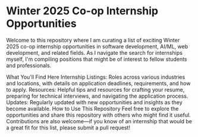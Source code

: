 # Winter 2025 Co-op Internship Opportunities
Welcome to this repository where I am curating a list of exciting Winter 2025 co-op internship opportunities in software development, AI/ML, web development, and related fields. As I navigate the search for internships myself, I'm compiling positions that might be of interest to fellow students and professionals.

What You'll Find Here
Internship Listings: Roles across various industries and locations, with details on application deadlines, requirements, and how to apply.
Resources: Helpful tips and resources for crafting your resume, preparing for technical interviews, and navigating the application process.
Updates: Regularly updated with new opportunities and insights as they become available.
How to Use This Repository
Feel free to explore the opportunities and share this repository with others who might find it useful. Contributions are also welcome—if you know of an internship that would be a great fit for this list, please submit a pull request!
